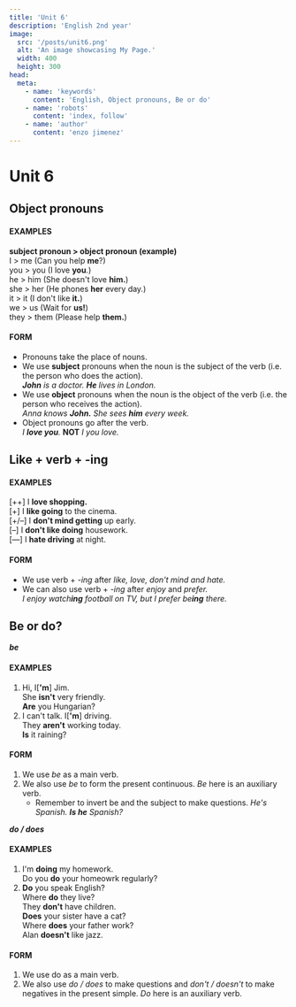 ```yaml
---
title: 'Unit 6'
description: 'English 2nd year'
image:
  src: '/posts/unit6.png'
  alt: 'An image showcasing My Page.'
  width: 400
  height: 300
head:
  meta:
    - name: 'keywords'
      content: 'English, Object pronouns, Be or do'
    - name: 'robots'
      content: 'index, follow'
    - name: 'author'
      content: 'enzo jimenez'
---
```

# Unit 6
## Object pronouns
#### EXAMPLES
**subject pronoun > object pronoun (example)**  
I > me (Can you help **me**?)  
you > you (I love **you**.)  
he > him (She doesn't love **him.**)  
she > her (He phones **her** every day.)  
it > it (I don't like **it.**)  
we > us (Wait for **us!**)  
they > them (Please help **them.**)  

#### FORM
- Pronouns take the place of nouns.
- We use **subject** pronouns when the noun is the subject of the verb (i.e. the person who does the action).  
  _**John** is a doctor. **He** lives in London._
- We use **object** pronouns when the noun is the object of the verb (i.e. the person who receives the action).  
  _Anna knows **John.** She sees **him** every week._
- Object pronouns go after the verb.  
  _I **love you**._ **NOT** _I you love._

## Like + verb + -ing
#### EXAMPLES
\[++\] I **love shopping.**  
\[+\] I **like going** to the cinema.  
\[+/–\] I **don't mind getting** up early.  
\[–\] I **don't like doing** housework.  
\[––\] I **hate driving** at night.

#### FORM
- We use verb + _-ing_ after _like, love, don't mind and hate._
- We can also use verb + _-ing_ after _enjoy_ and _prefer._  
  _I enjoy watch**ing** football on TV, but I prefer be**ing** there._

## Be or do?
_**be**_

#### EXAMPLES
1. Hi, I[**'m**] Jim.  
  She **isn't** very friendly.  
  **Are** you Hungarian?
2. I can't talk. I[**'m**] driving.  
  They **aren't** working today.  
  **Is** it raining?

#### FORM
1. We use _be_ as a main verb.
2. We also use _be_ to form the present continuous. _Be_ here is an auxiliary verb.
    - Remember to invert be and the subject to make questions.
    _He's Spanish. **Is he** Spanish?_  

_**do / does**_
#### EXAMPLES
1. I'm **doing** my homework.  
  Do you **do** your homeowrk regularly?
2. **Do** you speak English?  
  Where **do** they live?  
  They **don't** have children.  
  **Does** your sister have a cat?  
  Where **does** your father work?  
  Alan **doesn't** like jazz.  

#### FORM
1. We use do as a main verb.
2. We also use _do / does_ to make questions and _don't / doesn't_ to make negatives in the present simple. _Do_ here is an auxiliary verb.